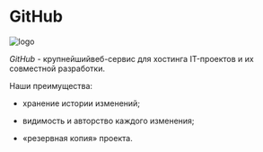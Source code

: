 # GitHub

![logo](https://github.githubassets.com/images/modules/logos_page/GitHub-Mark.png)

*GitHub* - крупнейшийвеб-сервис для хостинга IT-проектов и их совместной разработки.


Наши преимущества:

* хранение истории изменений;

* видимость и авторство каждого изменения;

* «резервная копия» проекта.